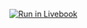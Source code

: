 [![Run in Livebook](https://livebook.dev/badge/v1/blue.svg)](https://livebook.dev/run?url=https%3A%2F%2Fgithub.com%2FDenysGonchar%2Fdistributed_tracing%2Fblob%2Fmain%2FDistributed%2520tracing%2520demo.livemd)
